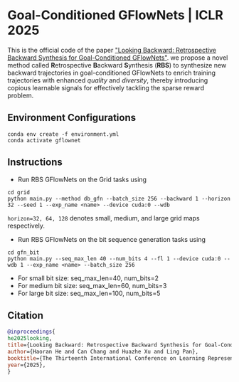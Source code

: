# Goal-Conditioned GFlowNets | ICLR 2025
This is the official code of the paper ["Looking Backward: Retrospective Backward Synthesis for Goal-Conditioned GFlowNets"](https://openreview.net/forum?id=fNMKqyvuZT). we propose a novel method called **R**etrospective **B**ackward **S**ynthesis (**RBS**) to synthesize new backward trajectories in goal-conditioned GFlowNets to enrich training trajectories with enhanced *quality* and *diversity*, thereby introducing copious learnable signals for effectively tackling the sparse reward problem.
## Environment Configurations
```
conda env create -f environment.yml
conda activate gflownet
```
## Instructions
- Run RBS GFlowNets on the Grid tasks using
```
cd grid
python main.py --method db_gfn --batch_size 256 --backward 1 --horizon 32 --seed 1 --exp_name <name> --device cuda:0 --wdb
```
`horizon=32, 64, 128` denotes small, medium, and large grid maps respectively.
- Run RBS GFlowNets on the bit sequence generation tasks using
```
cd gfn_bit
python main.py --seq_max_len 40 --num_bits 4 --fl 1 --device cuda:0 --wdb 1 --exp_name <name> --batch_size 256
```
- For small bit size: seq_max_len=40, num_bits=2
- For medium bit size: seq_max_len=60, num_bits=3
- For large bit size: seq_max_len=100, num_bits=5
## Citation
```bibtex
@inproceedings{
he2025looking,
title={Looking Backward: Retrospective Backward Synthesis for Goal-Conditioned {GF}lowNets},
author={Haoran He and Can Chang and Huazhe Xu and Ling Pan},
booktitle={The Thirteenth International Conference on Learning Representations},
year={2025},
}
```
